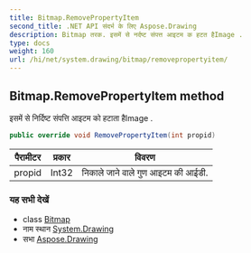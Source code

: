 ```yaml
---
title: Bitmap.RemovePropertyItem
second_title: .NET API संदर्भ के लिए Aspose.Drawing
description: Bitmap तरक. इसमें से नर्दष्ट संपत्त आइटम क हटत हैImage .
type: docs
weight: 160
url: /hi/net/system.drawing/bitmap/removepropertyitem/
---
```

## Bitmap.RemovePropertyItem method

इसमें से निर्दिष्ट संपत्ति आइटम को हटाता हैImage .

```csharp
public override void RemovePropertyItem(int propid)
```

| पैरामीटर | प्रकार | विवरण |
| --- | --- | --- |
| propid | Int32 | निकाले जाने वाले गुण आइटम की आईडी. |

### यह सभी देखें

* class [Bitmap](../)
* नाम स्थान [System.Drawing](../../bitmap/)
* सभा [Aspose.Drawing](../../../)


